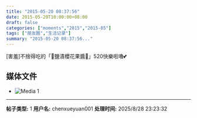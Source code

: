 ```yaml
---
title: "2015-05-20 08:37:56"
date: 2015-05-20T10:00:00+08:00
draft: false
categories: ["moments","2015","2015-05"]
tags: ["朋友圈","生活记录"]
summary: "2015-05-20 08:37:56..."
---
```


[害羞]不捨得吃的「🌸鹽漬櫻花果醬🌸」520快樂啦嚕💕

## 媒体文件

- ![Media 1](/Moments/photos/2015-05-20/201505200837560.jpg)

---

**帖子类型:** 1
**用户名:** chenxueyuan001
**处理时间:** 2025/8/28 23:23:32